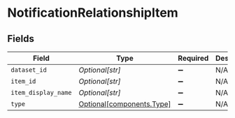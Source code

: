 # NotificationRelationshipItem


## Fields

| Field                                                        | Type                                                         | Required                                                     | Description                                                  |
| ------------------------------------------------------------ | ------------------------------------------------------------ | ------------------------------------------------------------ | ------------------------------------------------------------ |
| `dataset_id`                                                 | *Optional[str]*                                              | :heavy_minus_sign:                                           | N/A                                                          |
| `item_id`                                                    | *Optional[str]*                                              | :heavy_minus_sign:                                           | N/A                                                          |
| `item_display_name`                                          | *Optional[str]*                                              | :heavy_minus_sign:                                           | N/A                                                          |
| `type`                                                       | [Optional[components.Type]](../../models/components/type.md) | :heavy_minus_sign:                                           | N/A                                                          |